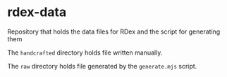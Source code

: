 # rdex-data
Repository that holds the data files for RDex and the script for generating them

The `handcrafted` directory holds file written manually.

The `raw` directory holds file generated by the `generate.mjs` script.

